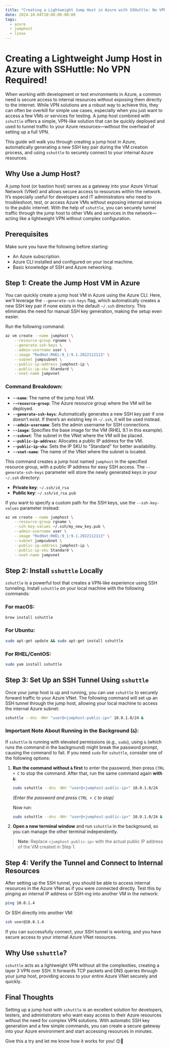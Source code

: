 ```yaml
---
title: "Creating a Lightweight Jump Host in Azure with SSHuttle: No VPN Required!"
date: 2024-10-04T10:00:00-00:00
tags:
  - azure
  - jumphost
  - linux
---
```


# Creating a Lightweight Jump Host in Azure with SSHuttle: No VPN Required!

When working with development or test environments in Azure, a common need is secure access to internal resources without exposing them directly to the internet. While VPN solutions are a robust way to achieve this, they can often be overkill for simple use cases, especially when you just want to access a few VMs or services for testing. A jump host combined with `sshuttle` offers a simple, VPN-like solution that can be quickly deployed and used to tunnel traffic to your Azure resources—without the overhead of setting up a full VPN.

This guide will walk you through creating a jump host in Azure, automatically generating a new SSH key pair during the VM creation process, and using `sshuttle` to securely connect to your internal Azure resources.

## Why Use a Jump Host?

A jump host (or bastion host) serves as a gateway into your Azure Virtual Network (VNet) and allows secure access to resources within the network. It’s especially useful for developers and IT administrators who need to troubleshoot, test, or access Azure VMs without exposing internal services to the public internet. With the help of `sshuttle`, you can securely tunnel traffic through the jump host to other VMs and services in the network—acting like a lightweight VPN without complex configuration.

## Prerequisites

Make sure you have the following before starting:

- An Azure subscription.
- Azure CLI installed and configured on your local machine.
- Basic knowledge of SSH and Azure networking.

## Step 1: Create the Jump Host VM in Azure

You can quickly create a jump host VM in Azure using the Azure CLI. Here, we'll leverage the `--generate-ssh-keys` flag, which automatically creates a new SSH key pair if none exists in the default `~/.ssh` directory. This eliminates the need for manual SSH key generation, making the setup even easier.

Run the following command:

```bash
az vm create --name jumphost \
    --resource-group rgname \
    --generate-ssh-keys \
    --admin-username user \
    --image "RedHat:RHEL:9_1:9.1.2022112113" \
    --subnet jumpsubnet \
    --public-ip-address jumphost-ip \
    --public-ip-sku Standard \
    --vnet-name jumpvnet
```

### Command Breakdown:

- **`--name`**: The name of the jump host VM.
- **`--resource-group`**: The Azure resource group where the VM will be deployed.
- **`--generate-ssh-keys`**: Automatically generates a new SSH key pair if one doesn’t exist. If there’s an existing key in `~/.ssh`, it will be used instead.
- **`--admin-username`**: Sets the admin username for SSH connections.
- **`--image`**: Specifies the base image for the VM (RHEL 9.1 in this example).
- **`--subnet`**: The subnet in the VNet where the VM will be placed.
- **`--public-ip-address`**: Allocates a public IP address for the VM.
- **`--public-ip-sku`**: Sets the IP SKU to "Standard" for better availability.
- **`--vnet-name`**: The name of the VNet where the subnet is located.

This command creates a jump host named `jumphost` in the specified resource group, with a public IP address for easy SSH access. The `--generate-ssh-keys` parameter will store the newly generated keys in your `~/.ssh` directory:

- **Private key**: `~/.ssh/id_rsa`
- **Public key**: `~/.ssh/id_rsa.pub`

If you want to specify a custom path for the SSH keys, use the `--ssh-key-values` parameter instead:

```bash
az vm create --name jumphost \
    --resource-group rgname \
    --ssh-key-values ~/.ssh/my_new_key.pub \
    --admin-username user \
    --image "RedHat:RHEL:9_1:9.1.2022112113" \
    --subnet jumpsubnet \
    --public-ip-address jumphost-ip \
    --public-ip-sku Standard \
    --vnet-name jumpvnet
```

## Step 2: Install `sshuttle` Locally

`sshuttle` is a powerful tool that creates a VPN-like experience using SSH tunneling. Install `sshuttle` on your local machine with the following commands:

### For macOS:
```bash
brew install sshuttle
```

### For Ubuntu:
```bash
sudo apt-get update && sudo apt-get install sshuttle
```

### For RHEL/CentOS:
```bash
sudo yum install sshuttle
```

## Step 3: Set Up an SSH Tunnel Using `sshuttle`

Once your jump host is up and running, you can use `sshuttle` to securely forward traffic to your Azure VNet. The following command will set up an SSH tunnel through the jump host, allowing your local machine to access the internal Azure subnet:

```bash
sshuttle --dns -NHr "user@<jumphost-public-ip>" 10.0.1.0/24 &
```

### Important Note About Running in the Background (`&`):

If `sshuttle` is running with elevated permissions (e.g., `sudo`), using `&` (which runs the command in the background) might break the password prompt, causing the command to fail. If you need `sudo` for `sshuttle`, consider one of the following options:

1. **Run the command without `&` first** to enter the password, then press `CTRL + C` to stop the command. After that, run the same command again **with `&`**:

    ```bash
    sudo sshuttle --dns -NHr "user@<jumphost-public-ip>" 10.0.1.0/24
    ```
    *(Enter the password and press `CTRL + C` to stop)*

    Now run:

    ```bash
    sudo sshuttle --dns -NHr "user@<jumphost-public-ip>" 10.0.1.0/24 &
    ```

2. **Open a new terminal window** and run `sshuttle` in the background, so you can manage the other terminal independently.

> **Note**: Replace `<jumphost-public-ip>` with the actual public IP address of the VM created in Step 1.

## Step 4: Verify the Tunnel and Connect to Internal Resources

After setting up the SSH tunnel, you should be able to access internal resources in the Azure VNet as if you were connected directly. Test this by pinging an internal IP address or SSH-ing into another VM in the network:

```bash
ping 10.0.1.4
```

Or SSH directly into another VM:

```bash
ssh user@10.0.1.4
```

If you can successfully connect, your SSH tunnel is working, and you have secure access to your internal Azure VNet resources.

## Why Use `sshuttle`?

`sshuttle` acts as a lightweight VPN without all the complexities, creating a layer 3 VPN over SSH. It forwards TCP packets and DNS queries through your jump host, providing access to your entire Azure VNet securely and quickly.

## Final Thoughts

Setting up a jump host with `sshuttle` is an excellent solution for developers, testers, and administrators who want easy access to their Azure resources without the need for complex VPN solutions. With automatic SSH key generation and a few simple commands, you can create a secure gateway into your Azure environment and start accessing resources in minutes.

Give this a try and let me know how it works for you! 😊🔧
